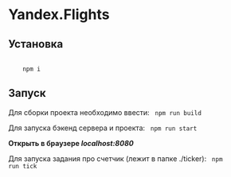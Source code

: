 # Yandex.Flights

## Установка
<code>
    npm i
</code>

## Запуск

Для сборки проекта необходимо ввести:
<code>
    npm run build
</code>

Для запуска бэкенд сервера и проекта:
<code>
    npm run start
</code>

**Открыть в браузере *localhost:8080***

Для запуска задания про счетчик (лежит в папке ./ticker):
<code>
    npm run tick
</code>
